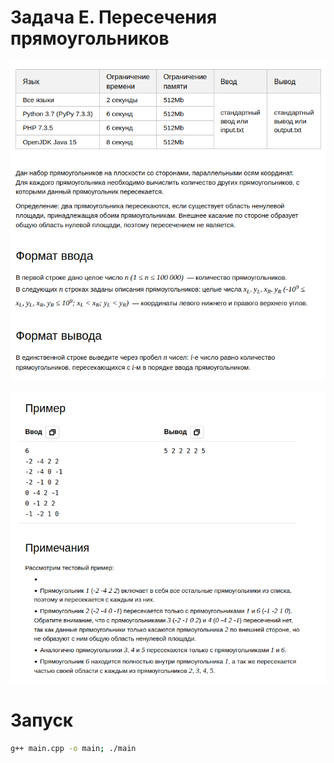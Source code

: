 # Задача E. Пересечения прямоугольников

![](./img.png)

![](./img_1.png)

# Запуск

```bash
g++ main.cpp -o main; ./main
```